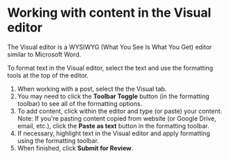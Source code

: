# Working with content in the Visual editor

The Visual editor is a WYSIWYG (What You See Is What You Get) editor similar to Microsoft Word.

To format text in the Visual editor, select the text and use the formatting tools at the top of the editor. 

1. When working with a post, select the the Visual tab.
2. You may need to click the **Toolbar Toggle** button (in the formatting toolbar) to see all of the formatting options.
3. To add content, click within the editor and type (or paste) your content. Note: If you're pasting content copied from website (or Google Drive, email, etc.), click the **Paste as text** button in the formatting toolbar.
4. If necessary, highlight text in the Visual editor and apply formatting using the formatting toolbar.
5. When finished, click **Submit for Review**.